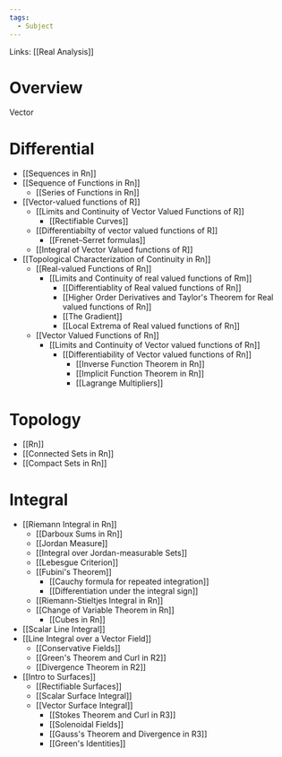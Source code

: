 ```yaml
---
tags:
  - Subject
---
```

Links: [[Real Analysis]]
# Overview

Vector

# Differential 
- [[Sequences in Rn]]
- [[Sequence of Functions in Rn]]
	- [[Series of Functions in Rn]]
- [[Vector-valued functions of R]]
	- [[Limits and Continuity of Vector Valued Functions of R]]
		- [[Rectifiable Curves]]
	- [[Differentiabilty of vector valued functions of R]]
		- [[Frenet–Serret formulas]]
	- [[Integral of Vector Valued functions of R]]
- [[Topological Characterization of Continuity in Rn]]
	- [[Real-valued Functions of Rn]]
		- [[Limits and Continuity of real valued functions of Rm]]
			- [[Differentiablity of Real valued functions of Rn]]
			- [[Higher Order Derivatives and Taylor's Theorem for Real valued functions of Rn]]
			- [[The Gradient]]
			- [[Local Extrema of Real valued functions of Rn]]
	- [[Vector Valued Functions of Rn]]
		- [[Limits and Continuity of Vector valued functions of Rn]]
			- [[Differentiability of Vector valued functions of Rn]]
				- [[Inverse Function Theorem in Rn]]
				- [[Implicit Function Theorem in Rn]]
				- [[Lagrange Multipliers]]
# Topology
- [[Rn]]
- [[Connected Sets in Rn]]
- [[Compact Sets in Rn]]
# Integral
- [[Riemann Integral in Rn]]
	- [[Darboux Sums in Rn]]
	- [[Jordan Measure]]
	- [[Integral over Jordan-measurable Sets]]
	- [[Lebesgue Criterion]]
	- [[Fubini's Theorem]]
		- [[Cauchy formula for repeated integration]]
		- [[Differentiation under the integral sign]]
	- [[Riemann-Stieltjes Integral in Rn]]
	- [[Change of Variable Theorem in Rn]]
		- [[Cubes in Rn]]
- [[Scalar Line Integral]]
- [[Line Integral over a Vector Field]]
	- [[Conservative Fields]]
	- [[Green's Theorem and Curl in R2]]
	- [[Divergence Theorem in R2]]
- [[Intro to Surfaces]]
	- [[Rectifiable Surfaces]]
	- [[Scalar Surface Integral]]
	- [[Vector Surface Integral]]
		- [[Stokes Theorem and Curl in R3]]
		- [[Solenoidal Fields]]
		- [[Gauss's Theorem and Divergence in R3]]
		- [[Green's Identities]]